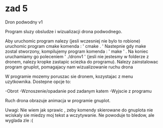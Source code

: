 # zad 5

Dron podwodny v1

Program sluzy obsludze i wizualizacji drona podwodnego.

Aby uruchomic program nalezy (jesli wczesniej nie bylo to robione) uruchomic program cmake komenda : ' cmake . '
Nastepnie gdy make zostal stworzony, kompilujemy program komenda : ' make ' .
Na koniec uruchamiamy go poleceniem ' ./dronv1 ' (jesli nie jestesmy w folderze z dronem, nalezy kropke zastapic sciezka do programu).
Nalezy zainstalowac program gnuplot, pomagajacy nam wizualizowanie ruchu drona

W programie mozemy poruszac sie dronem, kozystajac z menu uzytkownika.
Dostepne opcje to:

-Obrot
-Wznoszenie/opadanie pod zadanym katem
-Wyjscie z programu

Ruch drona obrazuje animacja w programie gnuplot.


Uwagi: Nie wiem jak sprawic , zeby komendy skierowane do gnuplota nie wciskaly sie miedzy moj tekst a wczytywanie.
Ne powoduje to bledow, ale wyglada zle :(

 


